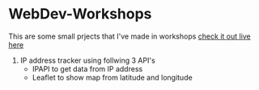 # WebDev-Workshops
This are some small prjects that I've made in workshops [check it out live here](https://ipaddressinfotracker.netlify.app/)
1. IP address tracker using follwing 3 API's
    - IPAPI to get data from IP address 
    - Leaflet to show map from latitude and longitude   
